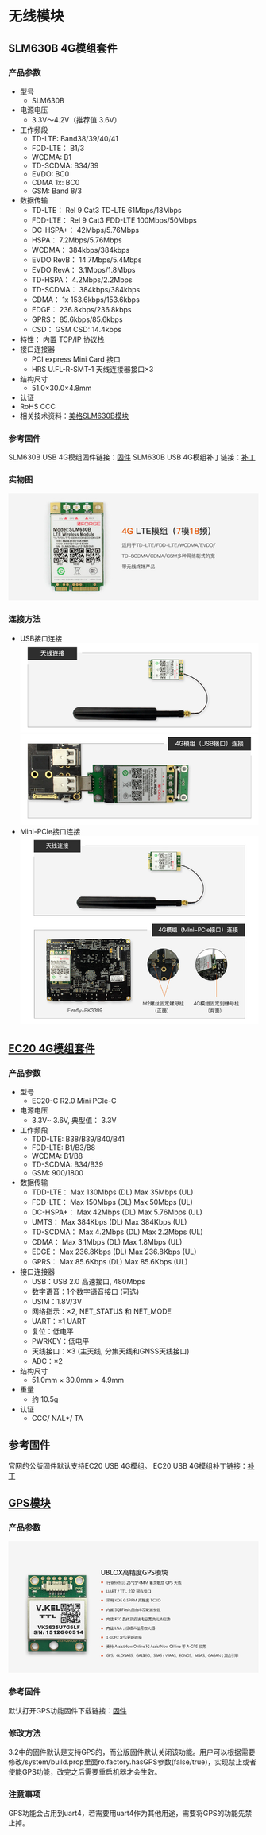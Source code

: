 # 无线模块
## SLM630B 4G模组套件
### 产品参数

*   型号
    * SLM630B
*   电源电压
    * 3.3V～4.2V（推荐值 3.6V）
*   工作频段
    * TD-LTE: Band38/39/40/41
    * FDD-LTE： B1/3
    * WCDMA: B1
    * TD-SCDMA: B34/39
    * EVDO: BC0
    * CDMA 1x: BC0
    * GSM: Band 8/3
*   数据传输
    * TD-LTE： Rel 9 Cat3 TD-LTE 61Mbps/18Mbps
    * FDD-LTE： Rel 9 Cat3 FDD-LTE 100Mbps/50Mbps
    * DC-HSPA+： 42Mbps/5.76Mbps
    * HSPA： 7.2Mbps/5.76Mbps
    * WCDMA： 384kbps/384kbps
    * EVDO RevB： 14.7Mbps/5.4Mbps
    * EVDO RevA： 3.1Mbps/1.8Mbps
    * TD-HSPA： 4.2Mbps/2.2Mbps
    * TD-SCDMA： 384kbps/384kbps
    * CDMA： 1x 153.6kbps/153.6kbps
    * EDGE： 236.8kbps/236.8kbps
    * GPRS： 85.6kbps/85.6kbps
    * CSD： GSM CSD: 14.4kbps
*    特性： 内置 TCP/IP 协议栈
*    接口连接器
      * PCI express Mini Card 接口
      * HRS U.FL-R-SMT-1 天线连接器接口×3
*    结构尺寸
      * 51.0×30.0×4.8mm
*    认证
*    RoHS  CCC
*    相关技术资料：[美格SLM630B模块](https://pan.baidu.com/s/1eSld2gU#list/path=%2FPublic%2FDevBoard%2FFirefly-RK3399%2FFirmware%2FPeripherals%2F4Gdongle%2F%E7%BE%8E%E6%A0%BCSLM630B%E6%A8%A1%E5%9D%97%2F%E8%B5%84%E6%96%99&parentPath=%2FPublic%2FDevBoard%2FFirefly-RK3399%2FFirmware%2FPeripherals%2F4Gdongle%2F%E7%BE%8E%E6%A0%BCSLM630B%E6%A8%A1%E5%9D%97)
### 参考固件
SLM630B USB 4G模组固件链接：[固件](https://pan.baidu.com/s/1PL8wfxXf8LuQAytmpz3sDA#list/path=%2FPublic%2FDevBoard%2FFirefly-RK3399%2FFirmware%2FPeripherals%2F4Gdongle%2F%E7%BE%8E%E6%A0%BCSLM630B%E6%A8%A1%E5%9D%97%2F%E5%9B%BA%E4%BB%B6&parentPath=%2FPublic%2FDevBoard%2FFirefly-RK3399%2FFirmware%2FPeripherals%2F4Gdongle%2F%E7%BE%8E%E6%A0%BCSLM630B%E6%A8%A1%E5%9D%97)
SLM630B USB 4G模组补丁链接：[补丁](https://pan.baidu.com/s/1qYDl7as)
### 实物图
![](img/module_wireless1.png)
### 连接方法
* USB接口连接
![](img/module_wireless3.jpg)
![](img/module_wireless4.png)
* Mini-PCIe接口连接
![](img/module_wireless2.jpg)
##  [EC20 4G模组套件](https://store.t-firefly.com/goods.php?id=49)
### 产品参数
*    型号
      *  EC20-C R2.0 Mini PCIe-C
*    电源电压
      *  3.3V~ 3.6V, 典型值： 3.3V
*    工作频段
      *  TDD-LTE: B38/B39/B40/B41
      *  FDD-LTE: B1/B3/B8
      *  WCDMA: B1/B8
      *  TD-SCDMA: B34/B39
      *  GSM: 900/1800
*    数据传输
      *  TDD-LTE： Max 130Mbps (DL) Max 35Mbps (UL)
      *  FDD-LTE： Max 150Mbps (DL) Max 50Mbps (UL)
      *  DC-HSPA+： Max 42Mbps (DL) Max 5.76Mbps (UL)
      *  UMTS： Max 384Kbps (DL) Max 384Kbps (UL)
      *  TD-SCDMA： Max 4.2Mbps (DL) Max 2.2Mbps (UL)
      *  CDMA： Max 3.1Mbps (DL) Max 1.8Mbps (UL)
      *  EDGE： Max 236.8Kbps (DL) Max 236.8Kbps (UL)
      *  GPRS： Max 85.6Kbps (DL) Max 85.6Kbps (UL)
 *   接口连接器
      *  USB：USB 2.0 高速接口, 480Mbps
      *  数字语音：1个数字语音接口 (可选)
      *  USIM：1.8V/3V
      *  网络指示：×2, NET_STATUS 和 NET_MODE
      *  UART：×1 UART
      *  复位：低电平
      *  PWRKEY：低电平
      *  天线接口：×3 (主天线, 分集天线和GNSS天线接口)
      *  ADC：×2
*    结构尺寸
      *  51.0mm × 30.0mm × 4.9mm
*    重量
      *  约 10.5g
*    认证
      *  CCC/ NAL*/ TA

## 参考固件

官网的公版固件默认支持EC20 USB 4G模组。
EC20 USB 4G模组补丁链接：[补丁](https://pan.baidu.com/s/1eS2G9Ya)
## [GPS模块](https://store.t-firefly.com/goods.php?id=43)
### 产品参数
![](img/module_wireless5.png)
### 参考固件
默认打开GPS功能固件下载链接：[固件](https://pan.baidu.com/s/1qudvguMI2KbYY0bLsVssIA#list/path=%2FPublic%2FDevBoard%2FFirefly-RK3399%2FFirmware%2FPeripherals%2FGPS&parentPath=%2FPublic%2FDevBoard%2FFirefly-RK3399%2FFirmware%2FPeripherals)
### 修改方法

3.2中的固件默认是支持GPS的，而公版固件默认关闭该功能。用户可以根据需要修改/system/build.prop里面ro.factory.hasGPS参数(false/true)，实现禁止或者使能GPS功能，改完之后需要重启机器才会生效。

### 注意事项
GPS功能会占用到uart4，若需要用uart4作为其他用途，需要将GPS的功能先禁止掉。
